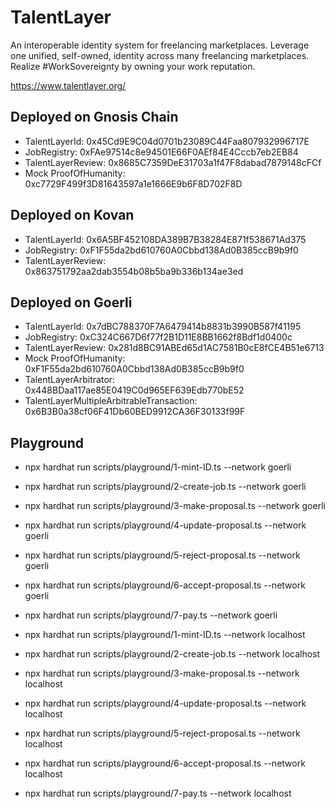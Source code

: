 # TalentLayer

An interoperable identity system for freelancing marketplaces. Leverage one unified, self-owned, identity across many freelancing marketplaces. Realize #WorkSovereignty by owning your work reputation.

https://www.talentlayer.org/

## Deployed on Gnosis Chain

- TalentLayerId: 0x45Cd9E9C04d0701b23089C44Faa807932996717E
- JobRegistry: 0xFAe97514c8e94501E66F0AEf84E4Cccb7eb2EB84
- TalentLayerReview: 0x8685C7359DeE31703a1f47F8dabad7879148cFCf
- Mock ProofOfHumanity: 0xc7729F499f3D81643597a1e1666E9b6F8D702F8D

## Deployed on Kovan

- TalentLayerId: 0x6A5BF452108DA389B7B38284E871f538671Ad375
- JobRegistry: 0xF1F55da2bd610760A0Cbbd138Ad0B385ccB9b9f0
- TalentLayerReview: 0x863751792aa2dab3554b08b5ba9b336b134ae3ed

## Deployed on Goerli

- TalentLayerId: 0x7dBC788370F7A6479414b8831b3990B587f41195
- JobRegistry: 0xC324C667D6f77f2B1D11E8BB1662f8Bdf1d0400c
- TalentLayerReview: 0x281d8BC91ABEd65d1AC7581B0cE8fCE4B51e6713
- Mock ProofOfHumanity: 0xF1F55da2bd610760A0Cbbd138Ad0B385ccB9b9f0
- TalentLayerArbitrator: 0x448BDaa117ae85E0419C0d965EF639Edb770bE52
- TalentLayerMultipleArbitrableTransaction: 0x6B3B0a38cf06F41Db60BED9912CA36F30133f99F

## Playground

- npx hardhat run scripts/playground/1-mint-ID.ts --network goerli
- npx hardhat run scripts/playground/2-create-job.ts --network goerli
- npx hardhat run scripts/playground/3-make-proposal.ts --network goerli
- npx hardhat run scripts/playground/4-update-proposal.ts --network goerli
- npx hardhat run scripts/playground/5-reject-proposal.ts --network goerli
- npx hardhat run scripts/playground/6-accept-proposal.ts --network goerli
- npx hardhat run scripts/playground/7-pay.ts --network goerli

- npx hardhat run scripts/playground/1-mint-ID.ts --network localhost
- npx hardhat run scripts/playground/2-create-job.ts --network localhost
- npx hardhat run scripts/playground/3-make-proposal.ts --network localhost
- npx hardhat run scripts/playground/4-update-proposal.ts --network localhost
- npx hardhat run scripts/playground/5-reject-proposal.ts --network localhost
- npx hardhat run scripts/playground/6-accept-proposal.ts --network localhost
- npx hardhat run scripts/playground/7-pay.ts --network localhost
